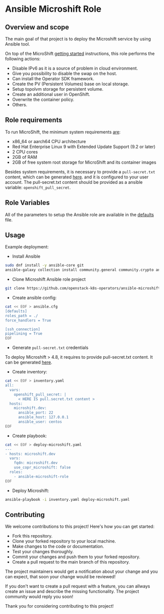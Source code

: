 # Ansible Microshift Role

## Overview and scope

The main goal of that project is to deploy the Microshift service by using
Ansible tool.

On top of the MicroShift [getting started](https://microshift.io/docs/getting-started/) instructions,
this role performs the following actions:

* Disable IPv6 as it is a source of problem in cloud environment.
* Give you possibility to disable the swap on the host.
* Can install the Operator SDK framework.
* Create the PV (Persistent Volumes) base on local storage.
* Setup topolvm storage for persistent volume.
* Create an additional user in OpenShift.
* Overwrite the container policy.
* Others.

## Role requirements

To run MicroShift, the minimum system requirements [are](https://github.com/openshift/microshift#system-requirements):

* x86_64 or aarch64 CPU architecture
* Red Hat Enterprise Linux 9 with Extended Update Support (9.2 or later)
* 2 CPU cores
* 2GB of RAM
* 2GB of free system root storage for MicroShift and its container images

Besides system requirements, it is necessary to provide a `pull-secret.txt`
content, which can be generated [here](https://console.redhat.com/openshift/create/local>).
and it is configured to your user account.
The pull-secret.txt content should be provided as a ansible variable: `openshift_pull_secret`.

## Role Variables

All of the parameters to setup the Ansible role are available in the [defaults](https://github.com/openstack-k8s-operators/ansible-microshift-role/blob/master/defaults/main.yaml) file.

## Usage

Example deployment:

* Install Ansible

```sh
sudo dnf install -y ansible-core git
ansible-galaxy collection install community.general community.crypto ansible.posix
```

* Clone Microshift Ansible role project

```sh
git clone https://github.com/openstack-k8s-operators/ansible-microshift-role
```

* Create ansible config:

```sh
cat << EOF > ansible.cfg
[defaults]
roles_path = ./
force_handlers = True

[ssh_connection]
pipelining = True
EOF
```

* Generate `pull-secret.txt` credentials

To deploy Microshift > 4.8, it requires to provide pull-secret.txt content.
It can be generated [here](https://cloud.redhat.com/openshift/create/local).

* Create inventory:

```sh
cat << EOF > inventory.yaml
all:
  vars:
    openshift_pull_secret: |
      < HERE IS pull.secret.txt content >
  hosts:
    microshift.dev:
      ansible_port: 22
      ansible_host: 127.0.0.1
      ansible_user: centos
EOF
```

* Create playbook:

```sh
cat << EOF > deploy-microshift.yaml
---
- hosts: microshift.dev
  vars:
    fqdn: microshift.dev
    use_copr_microshift: false
  roles:
    - ansible-microshift-role
EOF
```

* Deploy Microshift:

```sh
ansible-playbook -i inventory.yaml deploy-microshift.yaml
```

## Contributing

We welcome contributions to this project! Here's how you can get started:

* Fork this repository.
* Clone your forked repository to your local machine.
* Make changes to the code or documentation.
* Test your changes thoroughly.
* Commit your changes and push them to your forked repository.
* Create a pull request to the main branch of this repository.

The project maintainers would get a notification about your change and
you can expect, that soon your change would be reviewed!

If you don't want to create a pull request with a feature, you can allways
create an issue and describe the missing functionality. The project community
would reply you soon!

Thank you for considering contributing to this project!
